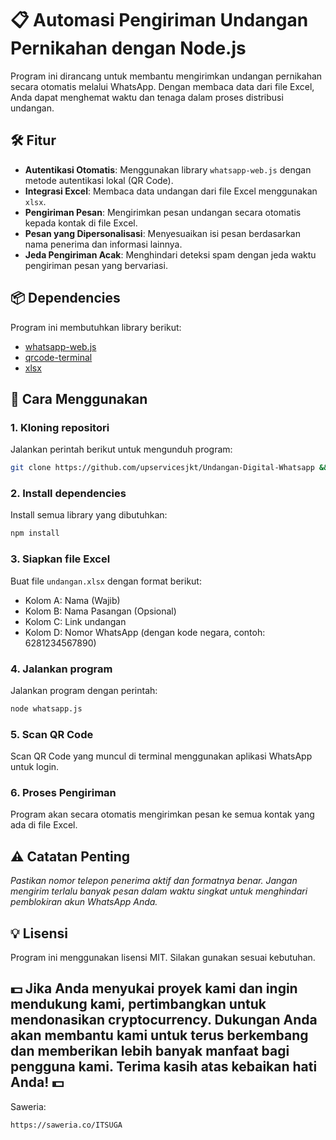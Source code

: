 # 📋 Automasi Pengiriman Undangan Pernikahan dengan Node.js  
Program ini dirancang untuk membantu mengirimkan undangan pernikahan secara otomatis melalui WhatsApp. Dengan membaca data dari file Excel, Anda dapat menghemat waktu dan tenaga dalam proses distribusi undangan.  

## 🛠️ Fitur  
- **Autentikasi Otomatis**: Menggunakan library `whatsapp-web.js` dengan metode autentikasi lokal (QR Code).  
- **Integrasi Excel**: Membaca data undangan dari file Excel menggunakan `xlsx`.  
- **Pengiriman Pesan**: Mengirimkan pesan undangan secara otomatis kepada kontak di file Excel.  
- **Pesan yang Dipersonalisasi**: Menyesuaikan isi pesan berdasarkan nama penerima dan informasi lainnya.  
- **Jeda Pengiriman Acak**: Menghindari deteksi spam dengan jeda waktu pengiriman pesan yang bervariasi.  

## 📦 Dependencies  
Program ini membutuhkan library berikut:  
- [whatsapp-web.js](https://github.com/pedroslopez/whatsapp-web.js)  
- [qrcode-terminal](https://github.com/gtanner/qrcode-terminal)  
- [xlsx](https://github.com/SheetJS/sheetjs)  

## 🚀 Cara Menggunakan  

### 1. **Kloning repositori**  
Jalankan perintah berikut untuk mengunduh program:  
```bash
git clone https://github.com/upservicesjkt/Undangan-Digital-Whatsapp && cd Undangan-Digital-Whatsapp
```
### 2. **Install dependencies**
Install semua library yang dibutuhkan:
```bash
npm install
```
### 3. **Siapkan file Excel**
Buat file `undangan.xlsx` dengan format berikut:

- Kolom A: Nama (Wajib)
- Kolom B: Nama Pasangan (Opsional)
- Kolom C: Link undangan
- Kolom D: Nomor WhatsApp (dengan kode negara, contoh: 6281234567890)

### 4. **Jalankan program**
Jalankan program dengan perintah:
```bash
node whatsapp.js
```
### 5. **Scan QR Code**
Scan QR Code yang muncul di terminal menggunakan aplikasi WhatsApp untuk login.

### 6. **Proses Pengiriman**
Program akan secara otomatis mengirimkan pesan ke semua kontak yang ada di file Excel.

## ⚠️ Catatan Penting
*Pastikan nomor telepon penerima aktif dan formatnya benar.*
*Jangan mengirim terlalu banyak pesan dalam waktu singkat untuk menghindari pemblokiran akun WhatsApp Anda.*
## 💡 Lisensi
Program ini menggunakan lisensi MIT. Silakan gunakan sesuai kebutuhan.

## 💵 Jika Anda menyukai proyek kami dan ingin mendukung kami, pertimbangkan untuk mendonasikan cryptocurrency. Dukungan Anda akan membantu kami untuk terus berkembang dan memberikan lebih banyak manfaat bagi pengguna kami. Terima kasih atas kebaikan hati Anda! 💵
Saweria:
```bash
https://saweria.co/ITSUGA
```
